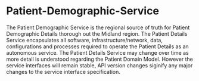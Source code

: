 # Patient-Demographic-Service
The Patient Demographic Service is the regional source of truth for Patient Demographic Details thorough out the Midland region. The Patient Details Service encapsulates all software, infrastructure/network, data, configurations and processes required to operate the Patient Details as an autonomous service. The Patient Details Service may change over time as more detail is understood regarding the Patient Domain Model. However the service interfaces will remain stable, API version changes siginify any major changes to the service interface specification.  
